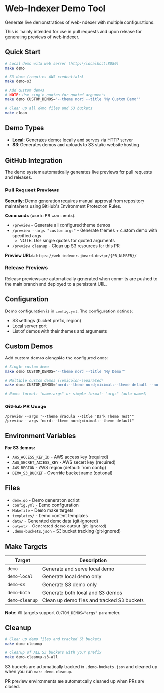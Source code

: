 # Web-Indexer Demo Tool

Generate live demonstrations of web-indexer with multiple configurations.

This is mainly intended for use in pull requests and upon release for generating previews of web-indexer.

## Quick Start

```bash
# Local demo with web server (http://localhost:8080)
make demo

# S3 demo (requires AWS credentials)
make demo-s3

# Add custom demos
# NOTE: Use single quotes for quoted arguments
make demo CUSTOM_DEMOS="--theme nord --title 'My Custom Demo'"

# Clean up all demo files and S3 buckets
make clean
```

## Demo Types

- **Local**: Generates demos locally and serves via HTTP server
- **S3**: Generates demos and uploads to S3 static website hosting

## GitHub Integration

The demo system automatically generates live previews for pull requests and releases.

### Pull Request Previews

**Security**: Demo generation requires manual approval from repository maintainers using GitHub's Environment Protection Rules.

**Commands** (use in PR comments):
- `/preview` - Generate all configured theme demos
- `/preview --args "custom args"` - Generate themes + custom demo with specified args
  - NOTE: Use single quotes for quoted arguments
- `/preview cleanup` - Clean up S3 resources for this PR

**Preview URLs**: `https://web-indexer.jbeard.dev/pr/{PR_NUMBER}/`

### Release Previews

Release previews are automatically generated when commits are pushed to the main branch and deployed to a persistent URL.

## Configuration

Demo configuration is in [`config.yml`](config.yml). The configuration defines:

- S3 settings (bucket prefix, region)
- Local server port
- List of demos with their themes and arguments

## Custom Demos

Add custom demos alongside the configured ones:

```bash
# Single custom demo
make demo CUSTOM_DEMOS="--theme nord --title 'My Demo'"

# Multiple custom demos (semicolon-separated)
make demo CUSTOM_DEMOS="nord:--theme nord;minimal:--theme default --no-breadcrumbs"

# Named format: "name:args" or simple format: "args" (auto-named)
```

### GitHub PR Usage

```
/preview --args "--theme dracula --title 'Dark Theme Test'"
/preview --args "nord:--theme nord;minimal:--theme default"
```

## Environment Variables

**For S3 demos:**
- `AWS_ACCESS_KEY_ID` - AWS access key (required)
- `AWS_SECRET_ACCESS_KEY` - AWS secret key (required)
- `AWS_REGION` - AWS region (default: from config)
- `DEMO_S3_BUCKET` - Override bucket name (optional)

## Files

- `demo.go` - Demo generation script
- `config.yml` - Demo configuration
- `Makefile` - Demo make targets
- `templates/` - Demo content templates
- `data/` - Generated demo data (git-ignored)
- `output/` - Generated demo output (git-ignored)
- `.demo-buckets.json` - S3 bucket tracking (git-ignored)

## Make Targets

| Target | Description |
|--------|-------------|
| `demo` | Generate and serve local demo |
| `demo-local` | Generate local demo only |
| `demo-s3` | Generate S3 demo only |
| `demo-both` | Generate both local and S3 demos |
| `demo-cleanup` | Clean up demo files and tracked S3 buckets |

**Note**: All targets support `CUSTOM_DEMOS="args"` parameter.

## Cleanup

```bash
# Clean up demo files and tracked S3 buckets
make demo-cleanup

# Cleanup of ALL S3 buckets with your prefix
make demo-cleanup-s3-all
```

S3 buckets are automatically tracked in `.demo-buckets.json` and cleaned up when you run `make demo-cleanup`.

PR preview environments are automatically cleaned up when PRs are closed.
